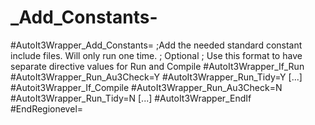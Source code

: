 # _Add_Constants-
#AutoIt3Wrapper_Add_Constants=                  ;Add the needed standard constant include files. Will only run one time. ; Optional ; Use this format to have separate directive values for Run and Compile #AutoIt3Wrapper_If_Run     #AutoIt3Wrapper_Run_Au3Check=Y     #AutoIt3Wrapper_Run_Tidy=Y     [...] #Autoit3Wrapper_If_Compile     #AutoIt3Wrapper_Run_Au3Check=N     #AutoIt3Wrapper_Run_Tidy=N     [...] #AutoIt3Wrapper_EndIf #EndRegionevel=
